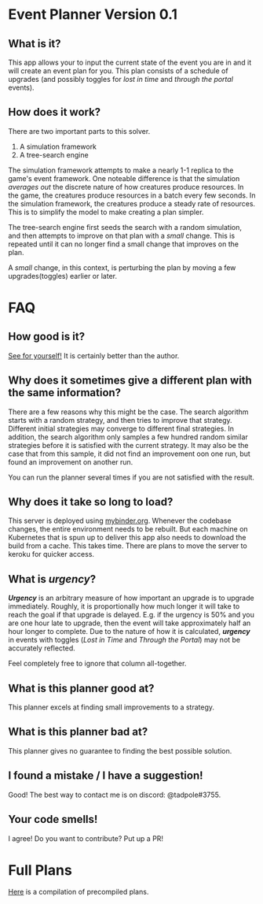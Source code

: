 # Event Planner Version 0.1
## What is it?

This app allows your to input the current state of the event you are in and it will create an event plan for you. This plan consists of a schedule of upgrades (and possibly toggles for *lost in time* and *through the portal* events).

## How does it work?

There are two important parts to this solver.
1. A simulation framework  
1. A tree-search engine

The simulation framework attempts to make a nearly 1-1 replica to the game's event framework. One noteable difference is that the simulation *averages out* the discrete nature of how creatures produce resources. In the game, the creatures produce resources in a batch every few seconds. In the simulation framework, the creatures produce a steady rate of resources. This is to simplify the model to make creating a plan simpler.

The tree-search engine first seeds the search with a random simulation, and then attempts to improve on that plan with a *small* change. This is repeated until it can no longer find a small change that improves on the plan.

A *small* change, in this context, is perturbing the plan by moving a few upgrades(toggles) earlier or later.

# FAQ

## How good is it? 

[See for yourself!](gui.ipynb) It is certainly better than the author.

## Why does it sometimes give a different plan with the same information?

There are a few reasons why this might be the case. The search algorithm starts with a random strategy, and then tries to improve that strategy. Different initial strategies may converge to different final strategies. In addition, the search algorithm only samples a few hundred random similar strategies before it is satisfied with the current strategy. It may also be the case that from this sample, it did not find an improvement oon one run, but found an improvement on another run.

You can run the planner several times if you are not satisfied with the result.

## Why does it take so long to load?

This server is deployed using [mybinder.org](https://mybinder.org). Whenever the codebase changes, the entire environment needs to be rebuilt. But each machine on Kubernetes that is spun up to deliver this app also needs to download the build from a cache. This takes time. There are plans to move the server to keroku for quicker access.

## What is *urgency*?

***Urgency*** is an arbitrary measure of how important an upgrade is to upgrade immediately. Roughly, it is proportionally how much longer it will take to reach the goal if that upgrade is delayed. E.g. if the urgency is 50% and you are one hour late to upgrade, then the event will take approximately half an hour longer to complete. Due to the nature of how it is calculated, ***urgency*** in events with toggles (*Lost in Time* and *Through the Portal*) may not be accurately reflected.

Feel completely free to ignore that column all-together.

## What is this planner good at?

This planner excels at finding small improvements to a strategy.

## What is this planner bad at?

This planner gives no guarantee to finding the best possible solution.

## I found a mistake / I have a suggestion!

Good! The best way to contact me is on discord: @tadpole#3755.

## Your code smells!

I agree! Do you want to contribute? Put up a PR!

# Full Plans

[Here](https://tadpoleloop.github.io/idle_apocalypse_event_planner/best_solutions.html) is a compilation of precompiled plans.
